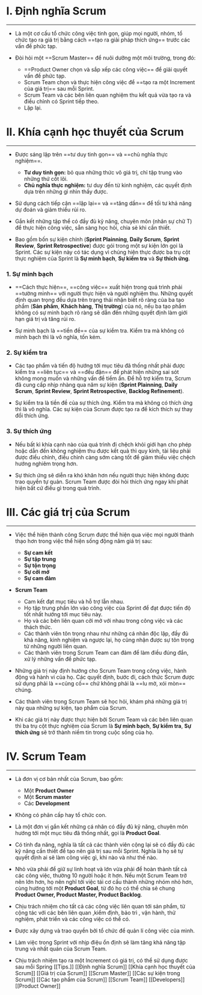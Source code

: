 # I. Định nghĩa Scrum
---
- Là một cơ cấu tổ chức công việc tinh gọn, giúp mọi người, nhóm, tổ chức tạo ra giá trị bằng cách ==tạo ra giải pháp thích ứng== trước các vấn đề phức tạp.

- Đòi hỏi một ==Scrum Master== để nuôi dưỡng một môi trường, trong đó:
	- ==Product Owner chọn và sắp xếp các công việc== để giải quyết vấn đề phức tạp.
	- Scrum Team chọn và thực hiện công việc để ==tạo ra một Increment của giá trị== sau mỗi Sprint.
	- Scrum Team và các bên liên quan nghiệm thu kết quả vừa tạo ra và điều chỉnh có Sprint tiếp theo.
	- Lặp lại.

# II. Khía cạnh học thuyết của Scrum
---
- Được sáng lập trên ==tư duy tinh gọn== và ==chủ nghĩa thực nghiệm==.
	- **Tư duy tinh gọn:** bỏ qua những thức vô giá trị, chỉ tập trung vào những thứ cốt lõi.
	- **Chủ nghĩa thực nghiệm:** tư duy đến từ kinh nghiệm, các quyết định dựa trên những gì nhìn thấy được.

- Sử dụng cách tiếp cận ==lặp lại== và ==tăng dần== để tối tư khả năng dự đoán và giảm thiểu rủi ro.

- Gắn kết những tập thể có đầy đủ kỹ năng, chuyên môn (nhân sự chữ T) để thực hiện công việc, sẵn sàng học hỏi, chia sẻ khi cần thiết.

- Bao gồm bốn sự kiện chính (**Sprint Plainning**, **Daily Scrum**, **Sprint Review**, **Sprint Retrospective**) được gói trong một sự kiện lớn gọi là Sprint. Các sự kiện này có tác dụng vì chúng hiện thực được ba trụ cột thực nghiệm của Sprint là **Sự minh bạch**, **Sự kiểm tra** và **Sự thích ứng**.

### 1. Sự minh bạch
- ==Cách thực hiện==, ==công việc== xuất hiện trong quá trình phải ==tường minh== với người thực hiện và người nghiệm thu. Những quyết định quan trọng đều dựa trên trạng thái nhận biết rõ ràng của ba tạo phẩm (**Sản phẩm**, **Khách hàng**, **Thị trường**) của nó, nếu ba tạo phẩm không có sự minh bạch rõ ràng sẽ dẫn đến những quyết định làm giới hạn giá trị và tăng rủi ro.

- Sự minh bạch là ==tiền đề== của sự kiểm tra. Kiểm tra mà không có minh bạch thì là vô nghĩa, tốn kém.

### 2. Sự kiểm tra
- Các tạo phẩm và tiến độ hướng tới mục tiêu đã thống nhất phải được kiểm tra ==liên tục== và ==đều đặn== để phát hiện những sai sót không mong muốn và những vấn đề tiềm ẩn. Để hỗ trợ kiểm tra, Scrum đã cung cấp nhịp nhàng qua năm sự kiện (**Sprint Plainning**, **Daily Scrum**, **Sprint Review**, **Sprint Retrospective**, **Backlog Refinement**).

- Sự kiểm tra là tiền đề của sự thích ứng. Kiểm tra mà không có thích ứng thì là vô nghĩa. Các sự kiện của Scrum được tạo ra để kích thích sự thay đổi thích ứng.

### 3. Sự thích ứng
- Nếu bất kì khía cạnh nào của quá trình đi chệch khỏi giới hạn cho phép hoặc dẫn đến không nghiệm thu được kết quả thì quy kình, tài liệu phải được điều chỉnh, điều chỉnh càng sớm càng tốt để giảm thiểu việc chệch hướng nghiêm trọng hơn.

- Sự thích ứng sẽ diễn ra khó khăn hơn nếu người thực hiện không được trao quyền tự quản. Scrum Team được đòi hỏi thích ứng ngay khi phát hiện bất cứ điều gì trong quá trình.

# III. Các giá trị của Scrum
---
- Việc thể hiện thành công Scrum được thể hiện qua việc mọi người thành thạo hơn trong việc thể hiện sống động năm giá trị sau:
	- **Sự cam kết**
	- **Sự tập trung**
	- **Sự tộn trọng**
	- **Sự cởi mở**
	- **Sự cam đảm**

- **Scrum Team** 
	- Cam kết đạt mục tiêu và hỗ trợ lẫn nhau. 
	- Họ tập trung phần lớn vào công việc của Sprint để đạt được tiến độ tốt nhất hướng tới mục tiêu này.
	- Họ và các bên liên quan cởi mở với nhau trong công việc và các thách thức.
	- Các thành viên tôn trọng nhau như những cá nhân độc lập, đầy đủ khả năng, kinh nghiệm và ngược lại, họ cũng nhận được sự tôn trọng từ những người liên quan.
	- Các thành viên trong Scrum Team can đảm để làm điều đúng đắn, xử lý những vấn đề phức tạp.

- Những giá trị này định hướng cho Scrum Team trong công việc, hành động và hành vi của họ. Các quyết định, bước đi, cách thức Scrum được sử dụng phải là ==củng cố== chứ không phải là ==lu mờ, xói mòn== chúng. 

- Các thành viên trong Scrum Team sẽ học hỏi, khám phá những giá trị này qua những sự kiện, tạo phẩm của Scrum. 

- Khi các giá trị này được thực hiện bởi Scrum Team và các bên liên quan thì ba trụ cột thực nghiệm của Scrum là **Sự minh bạch**, **Sự kiểm tra**, **Sự thích ứng** sẽ trở thành niềm tin trong cuộc sống của họ.

# IV. Scrum Team
---

- Là đơn vị cơ bản nhất của Scrum, bao gồm: 
	- Một **Product Owner**
	- Một **Scrum master**
	- Các **Development**

- Không có phân cấp hay tổ chức con.

- Là một đơn vị gắn kết những cá nhân có đầy đủ kỹ năng, chuyên môn hướng tới một mục tiêu đã thống nhất, gọi là **Product Goal**.

- Có tính đa năng, nghĩa là tất cả các thành viên cộng lại sẽ có đầy đủ các kỹ năng cần thiết để tạo nên giá trị sau mỗi Sprint. Nghĩa là họ sẽ tự quyết định ai sẽ làm công việc gì, khi nào và như thế nào.

- Nhỏ vừa phải để giữ sự linh hoạt và lớn vừa phải để hoàn thành tất cả các công việc, thường 10 người hoặc ít hơn. Nếu một Scrum Team trở nên lớn hơn, họ nên nghĩ tới việc tái cơ cấu thành những nhóm nhỏ hơn, cùng hướng tới một **Product Goal**, từ đó họ có thể chia sẻ chung **Product Owner, Product Master, Product Backlog**.

- Chịu trách nhiệm cho tất cả các công việc liên quan tới sản phẩm, từ cộng tác với các bên liên quan ,kiểm định, bảo trì , vận hành, thử nghiệm, phát triển và các công việc có thể có.

- Được xây dựng và trao quyền bởi tổ chức để quản lí công việc của mình.

- Làm việc trong Sprint với nhịp điệu ổn định sẽ làm tăng khả năng tập trung và nhất quán của Scrum Team.
- Chịu trách nhiệm tạo ra một Increment có giá trị, có thể sử dụng được sau mỗi Spring
[[Tips.]]
[[Định nghĩa Scrum]]
[[Khía cạnh học thuyết của Scrum]]
[[Giá trị của Scrum]]
[[Scrum Master]]
[[Các sự kiện trong Scrum]]
[[Các tạo phẩm của Scrum]]
[[Scrum Team]]
[[Developers]]
[[Product Owner]]
